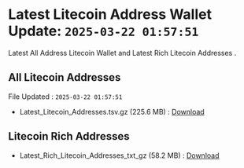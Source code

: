 # Latest Litecoin Address Wallet Update: `2025-03-22 01:57:51`

Latest All Address Litecoin Wallet and Latest Rich Litecoin Addresses .

## All Litecoin Addresses

File Updated : `2025-03-22 01:57:51`

- Latest_Litecoin_Addresses.tsv.gz (225.6 MB) : [Download](https://github.com/Pymmdrza/Rich-Address-Wallet/releases/tag/Litecoin)

## Litecoin Rich Addresses

- Latest_Rich_Litecoin_Addresses_txt_gz (58.2 MB) : [Download](https://github.com/Pymmdrza/Rich-Address-Wallet/releases/tag/Litecoin)
